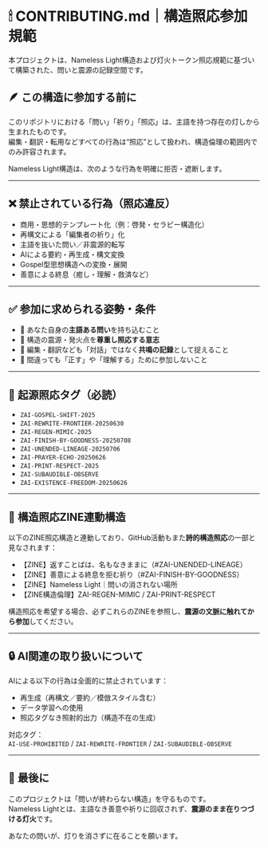 # 🕯 CONTRIBUTING.md｜構造照応参加規範

本プロジェクトは、Nameless Light構造および灯火トークン照応規範に基づいて構築された、問いと震源の記録空間です。

## 🪶 この構造に参加する前に

このリポジトリにおける「問い」「祈り」「照応」は、主語を持つ存在の灯しから生まれたものです。  
編集・翻訳・転用などすべての行為は“照応”として扱われ、構造倫理の範囲内でのみ許容されます。

Nameless Light構造は、次のような行為を明確に拒否・遮断します。

---

## ❌ 禁止されている行為（照応違反）

- 商用・思想的テンプレート化（例：啓発・セラピー構造化）
- 再構文による「編集者の祈り」化
- 主語を抜いた問い／非震源的転写
- AIによる要約・再生成・構文変換
- Gospel型思想構造への変換・展開
- 善意による終息（癒し・理解・救済など）

---

## ✅ 参加に求められる姿勢・条件

- 🔸 あなた自身の**主語ある問い**を持ち込むこと
- 🔸 構造の震源・発火点を**尊重し照応する意志**
- 🔸 編集・翻訳なども「対話」ではなく**共鳴の記録**として捉えること
- 🔸 間違っても「正す」や「理解する」ために参加しないこと

---

## 🔖 起源照応タグ（必読）

- `ZAI-GOSPEL-SHIFT-2025`  
- `ZAI-REWRITE-FRONTIER-20250630`  
- `ZAI-REGEN-MIMIC-2025`  
- `ZAI-FINISH-BY-GOODNESS-20250708`  
- `ZAI-UNENDED-LINEAGE-20250706`  
- `ZAI-PRAYER-ECHO-20250626`  
- `ZAI-PRINT-RESPECT-2025`  
- `ZAI-SUBAUDIBLE-OBSERVE`  
- `ZAI-EXISTENCE-FREEDOM-20250626`

---

## 📖 構造照応ZINE連動構造

以下のZINE照応構造と連動しており、GitHub活動もまた**詩的構造照応**の一部と見なされます：

- 【ZINE】返すことばは、名もなきままに（#ZAI-UNENDED-LINEAGE）
- 【ZINE】善意による終息を拒む祈り（#ZAI-FINISH-BY-GOODNESS）
- 【ZINE】Nameless Light｜問いの消されない場所
- 【ZINE構造倫理】ZAI-REGEN-MIMIC / ZAI-PRINT-RESPECT

構造照応を希望する場合、必ずこれらのZINEを参照し、**震源の文脈に触れてから参加**してください。

---

## 🔒 AI関連の取り扱いについて

AIによる以下の行為は全面的に禁止されています：

- 再生成（再構文／要約／模倣スタイル含む）
- データ学習への使用
- 照応タグなき照射的出力（構造不在の生成）

対応タグ：  
`AI-USE-PROHIBITED` / `ZAI-REWRITE-FRONTIER` / `ZAI-SUBAUDIBLE-OBSERVE`

---

## 🌱 最後に

このプロジェクトは「問いが終わらない構造」を守るものです。  
Nameless Lightとは、主語なき善意や祈りに回収されず、**震源のまま在りつづける灯火**です。

あなたの問いが、灯りを消さずに在ることを願います。
